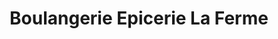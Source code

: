 ---
title: "Boulangerie Epicerie La Ferme"
url: /bassins/boulangerie-epicerie-la-ferme/
shop: Bäckerei
---